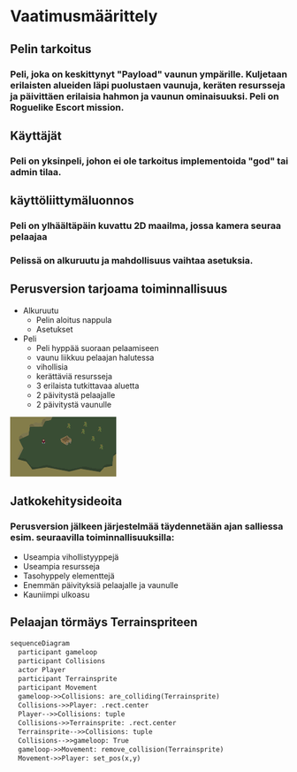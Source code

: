 # Vaatimusmäärittely
## Pelin tarkoitus
### Peli, joka on keskittynyt "Payload" vaunun ympärille. Kuljetaan erilaisten alueiden läpi puolustaen vaunuja, keräten resursseja ja päivittäen erilaisia hahmon ja vaunun ominaisuuksi. Peli on Roguelike Escort mission.
## Käyttäjät
### Peli on yksinpeli, johon ei ole tarkoitus implementoida "god" tai admin tilaa.
## käyttöliittymäluonnos
### Peli on ylhäältäpäin kuvattu 2D maailma, jossa kamera seuraa pelaajaa
### Pelissä on alkuruutu ja mahdollisuus vaihtaa asetuksia.
## Perusversion tarjoama toiminnallisuus
- Alkuruutu
  - Pelin aloitus nappula
  - Asetukset
- Peli
  - Peli hyppää suoraan pelaamiseen
  - vaunu liikkuu pelaajan halutessa
  - vihollisia
  - kerättäviä resursseja
  - 3 erilaista tutkittavaa aluetta
  - 2 päivitystä pelaajalle
  - 2 päivitystä vaunulle
  
![http://url/to/img.png](https://raw.githubusercontent.com/VehvilainenPooki/OTProjekti/main/Payload_adventure_game/Documentation/Images/Luonnos.png)
## Jatkokehitysideoita
### Perusversion jälkeen järjestelmää täydennetään ajan salliessa esim. seuraavilla toiminnallisuuksilla:
- Useampia vihollistyyppejä
- Useampia resursseja
- Tasohyppely elementtejä
- Enemmän päivityksiä pelaajalle ja vaunulle
- Kauniimpi ulkoasu

## Pelaajan törmäys Terrainspriteen

```mermaid
sequenceDiagram
  participant gameloop
  participant Collisions
  actor Player
  participant Terrainsprite
  participant Movement
  gameloop->>Collisions: are_colliding(Terrainsprite)
  Collisions->>Player: .rect.center
  Player-->>Collisions: tuple
  Collisions->>Terrainsprite: .rect.center
  Terrainsprite-->>Collisions: tuple
  Collisions-->>gameloop: True
  gameloop->>Movement: remove_collision(Terrainsprite)
  Movement->>Player: set_pos(x,y)
```

